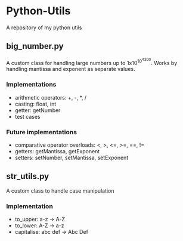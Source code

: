 # Python-Utils
A repository of my python utils

## big_number.py
A custom class for handling large numbers up to 1x10<sup>10<sup>4300</sup></sup>.
Works by handling mantissa and exponent as separate values.
### Implementations
- arithmetic operators: +, -, *, /
- casting: float, int
- getter: getNumber
- test cases
### Future implementations
- comparative operator overloads: <, >, <=, >=, ==, !=
- getters: getMantissa, getExponent
- setters: setNumber, setMantissa, setExponent

## str_utils.py
A custom class to handle case manipulation
### Implementation
- to_upper: a-z -> A-Z
- to_lower: A-Z -> a-z
- capitalise: abc def -> Abc Def
